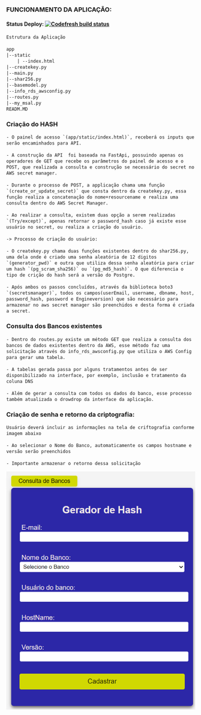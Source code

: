 

### FUNCIONAMENTO DA APLICAÇÃO:
#### Status Deploy: [![Codefresh build status]( https://g.codefresh.io/api/badges/pipeline/ipp-engenharia-cloud/Ferramentas%2Fapp-shar256-rds?type=cf-1)]( https://g.codefresh.io/public/accounts/ipp-engenharia-cloud/pipelines/new/6749aa3ca6b3a92cba3cdb24)


    Estrutura da Aplicação
    
    app
    |--static
        | --index.html
    |--createkey.py
    |--main.py 
    |--shar256.py
    |--basemodel.py
    |--info_rds_awsconfig.py
    |--routes.py
    |--my_msal.py
    READM.MD
     
### Criação do HASH 

    - O painel de acesso `(app/static/index.html)`, receberá os inputs que serão encaminhados para API.

    - A construção da API  foi baseada na FastApi, possuindo apenas os operadores de GET que recebe os parâmetros do painel de acesso e o POST, que realizada a consulta e construção se necessário do secret no AWS secret manager.

    - Durante o processo de POST, a applicação chama uma função `(create_or_update_secret)` que consta dentro da createkey.py, essa função realiza a concatenação do nome+resourcename e realiza uma consulta dentro do AWS Secret Manager.

    - Ao realizar a consulta, existem duas opção a serem realizadas `(Try/except)`, apenas retornar o password_hash caso já existe esse usuário no secret, ou realiza a criação do usuário.

    -> Processo de criação do usuário:

    - O createkey.py chama duas funções existentes dentro do shar256.py, uma dela onde é criado uma senha aleatória de 12 digitos `(generator_pwd)` e outra que utiliza dessa senha aleatória para criar um hash `(pg_scram_sha256)` ou `(pg_md5_hash)`. O que diferencia o tipo de crição do hash será a versão do Postgre.

    - Após ambos os passos concluídos, através da biblioteca boto3 `(secretsmanager)`, todos os campos(userEmail, username, dbname, host, password_hash, password e Engineversion) que são necessário para armazenar no aws secret manager são preenchidos e desta forma é criada a secret.

### Consulta dos Bancos existentes

    - Dentro do routes.py existe um método GET que realiza a consulta dos bancos de dados existentes dentro da AWS, esse método faz uma solicitação através do info_rds_awsconfig.py que utiliza o AWS Config para gerar uma tabela.

    - A tabelas gerada passa por alguns tratamentos antes de ser disponibilizado na interface, por exemplo, inclusão e tratamento da coluna DNS

    - Além de gerar a consulta com todos os dados do banco, esse processo também atualizada o drowdrop da interface da aplicação.

### Criação de senha e retorno da criptografia:

    Usuário deverá incluir as informações na tela de criftografia conforme imagem abaixo
    
    - Ao selecionar o Nome do Banco, automaticamente os campos hostname e versão serão preenchidos

    - Importante armazenar o retorno dessa solicitação

![alt text](painel.png)

